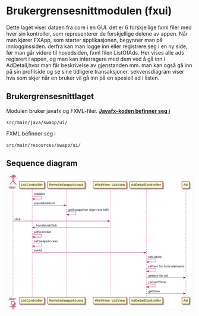 # Brukergrensesnittmodulen (fxui)

Dette laget viser dataen fra core i en GUI. det er 6 forskjellige fxml filer med hver sin kontroller, som representerer de forskjellige delene av appen.
Når man kjører FXApp, som starter applikasjonen, begynner man på innlogginssiden. derfra kan man logge inn eller registrere seg i en ny side,
før man går videre til hovedsiden, fxml filen ListOfAds. Her vises alle ads regisrert i appen, og man kan interragere med dem ved å gå inn i AdDetail,hvor man får beskrivelse av gjenstanden mm.
man kan også gå inn på sin profilside og se sine tidligere transaksjoner. sekvensdiagram viser hva som skjer når en bruker vil gå inn på en spesiell ad i listen.
## Brukergrensesnittlaget
Modulen bruker javafx og FXML-filer. 
 **[Javafx-koden befinner seg i ](src/main/java/swapp/ui/README.md)**

    src/main/java/swapp/ui/

   FXML befinner seg i 

    src/main/resources/swapp/ui/

## Sequence diagram

![Sequence diagram](sequence.png)
